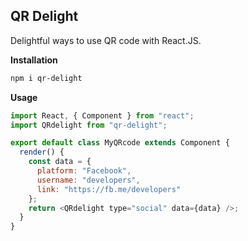 ## QR Delight

Delightful ways to use QR code with React.JS.

**Installation**

```bash
npm i qr-delight
```

**Usage**

```javascript
import React, { Component } from "react";
import QRdelight from "qr-delight";

export default class MyQRcode extends Component {
  render() {
    const data = {
      platform: "Facebook",
      username: "developers",
      link: "https://fb.me/developers"
    };
    return <QRdelight type="social" data={data} />;
  }
}
```
